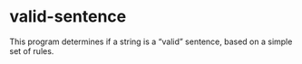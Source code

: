 # valid-sentence
This program determines if a string is a “valid” sentence, based on a simple set of rules.

